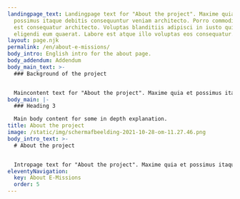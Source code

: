 ```yaml
---
landingpage_text: Landingpage text for "About the project". Maxime quia et
  possimus itaque debitis consequuntur veniam architecto. Porro commodi porro
  est consequatur architecto. Voluptas blanditiis adipisci in iusto qui. Sed
  eligendi eum quaerat. Labore est atque illo voluptas eos consequatur.
layout: page.njk
permalink: /en/about-e-missions/
body_intro: English intro for the about page.
body_addendum: Addendum
body_main_text: >-
  ### Background of the project


  Maincontent text for "About the project". Maxime quia et possimus itaque debitis consequuntur veniam architecto. Porro commodi porro est consequatur architecto. Voluptas blanditiis adipisci in iusto qui. Sed eligendi eum quaerat. Labore est atque illo voluptas eos consequatur.
body_main: |-
  ### Heading 3

  Main body content for some in depth explanation.
title: About the project
image: /static/img/schermafbeelding-2021-10-28-om-11.27.46.png
body_intro_text: >-
  # About the project


  Intropage text for "About the project". Maxime quia et possimus itaque debitis consequuntur veniam architecto. Porro commodi porro est consequatur architecto. Voluptas blanditiis adipisci in iusto qui. Sed eligendi eum quaerat. Labore est atque illo voluptas eos consequatur.
eleventyNavigation:
  key: About E-Missions
  order: 5
---
```


